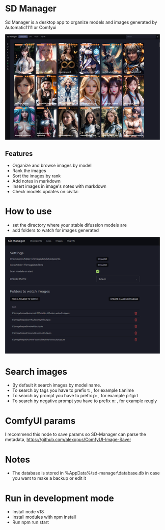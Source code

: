 # SD Manager

Sd Manager is a desktop app to organize models and images generated by Automatic1111 or Comfyui

![](./preview.png)

## Features

- Organize and browse images by model
- Rank the images
- Sort the images by rank
- Add notes in markdown
- Insert images in image's notes with markdown
- Check models updates on civitai

# How to use

- set the directory where your stable difussion models are
- add folders to watch for images generated

![](./settings.png)

# Search images

- By default it search images by model name.
- To search by tags you have to prefix t: , for example t:anime
- To search by prompt you have to prefix p: , for example p:1girl
- To search by negative prompt you have to prefix n: , for example n:ugly

# ComfyUI params

I recommend this node to save params so SD-Manager can parse the metadata, https://github.com/alexopus/ComfyUI-Image-Saver

# Notes

- The database is stored in %AppData%\sd-manager\database.db in case you want to make a backup or edit it

# Run in development mode

- Install node v18
- Install modules with npm install
- Run npm run start
